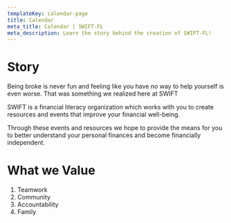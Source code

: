 ```yaml
---
templateKey: calendar-page
title: Calendar
meta_title: Calendar | SWIFT-FL
meta_description: Learn the story behind the creation of SWIFT-FL!
---
```

# **Story**

Being broke is never fun and feeling like you have no way to help yourself is even worse. That was something we realized here at SWIFT

 SWIFT is a financial literacy organization which works with you to create resources and events that improve your financial well-being.

Through these events and resources we hope to provide the means for you to better understand your personal finances and become financially independent. 

# **What we Value**

1. Teamwork
2. Community
3. Accountability
4. Family
